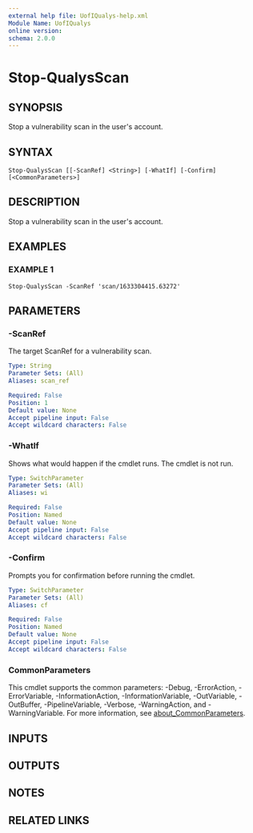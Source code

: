 ```yaml
---
external help file: UofIQualys-help.xml
Module Name: UofIQualys
online version:
schema: 2.0.0
---
```


# Stop-QualysScan

## SYNOPSIS
Stop a vulnerability scan in the user's account.

## SYNTAX

```
Stop-QualysScan [[-ScanRef] <String>] [-WhatIf] [-Confirm] [<CommonParameters>]
```

## DESCRIPTION
Stop a vulnerability scan in the user's account.

## EXAMPLES

### EXAMPLE 1
```
Stop-QualysScan -ScanRef 'scan/1633304415.63272'
```

## PARAMETERS

### -ScanRef
The target ScanRef for a vulnerability scan.

```yaml
Type: String
Parameter Sets: (All)
Aliases: scan_ref

Required: False
Position: 1
Default value: None
Accept pipeline input: False
Accept wildcard characters: False
```

### -WhatIf
Shows what would happen if the cmdlet runs.
The cmdlet is not run.

```yaml
Type: SwitchParameter
Parameter Sets: (All)
Aliases: wi

Required: False
Position: Named
Default value: None
Accept pipeline input: False
Accept wildcard characters: False
```

### -Confirm
Prompts you for confirmation before running the cmdlet.

```yaml
Type: SwitchParameter
Parameter Sets: (All)
Aliases: cf

Required: False
Position: Named
Default value: None
Accept pipeline input: False
Accept wildcard characters: False
```

### CommonParameters
This cmdlet supports the common parameters: -Debug, -ErrorAction, -ErrorVariable, -InformationAction, -InformationVariable, -OutVariable, -OutBuffer, -PipelineVariable, -Verbose, -WarningAction, and -WarningVariable. For more information, see [about_CommonParameters](http://go.microsoft.com/fwlink/?LinkID=113216).

## INPUTS

## OUTPUTS

## NOTES

## RELATED LINKS
